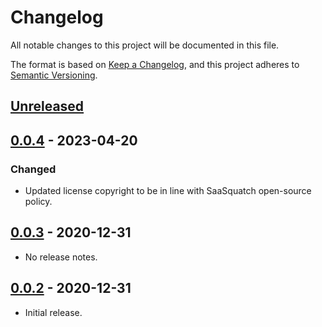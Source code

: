 # Changelog

All notable changes to this project will be documented in this file.

The format is based on [Keep a Changelog](https://keepachangelog.com/en/1.0.0/),
and this project adheres to [Semantic Versioning](https://semver.org/spec/v2.0.0.html).

## [Unreleased]

## [0.0.4] - 2023-04-20

### Changed
- Updated license copyright to be in line with SaaSquatch open-source policy.

## [0.0.3] - 2020-12-31

- No release notes.

## [0.0.2] - 2020-12-31

- Initial release.

[unreleased]: https://github.com/saasquatch/squatch-js/compare/@saasquatch%2Fsquatch-js@2.4.3...HEAD
[0.0.4]: https://github.com/saasquatch/stencil-docx-docs/releases/tag/v0.0.4
[0.0.3]: https://github.com/saasquatch/stencil-docx-docs/releases/tag/v0.0.3
[0.0.2]: https://github.com/saasquatch/stencil-docx-docs/releases/tag/v0.0.2
